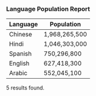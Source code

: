 ### Language Population Report

| Language | Population |
| --- | --- |
| Chinese | 1,968,265,500 |
| Hindi | 1,046,303,000 |
| Spanish | 750,296,800 |
| English | 627,418,300 |
| Arabic | 552,045,100 |

5 results found.
